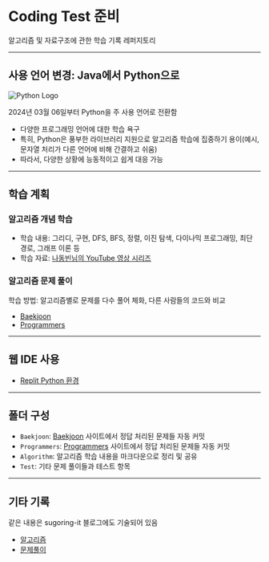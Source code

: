 # Coding Test 준비

알고리즘 및 자료구조에 관한 학습 기록 레퍼지토리

---

## 사용 언어 변경: Java에서 Python으로

![Python Logo](https://www.python.org/static/img/python-logo@2x.png)

2024년 03월 06일부터 Python을 주 사용 언어로 전환함
- 다양한 프로그래밍 언어에 대한 학습 욕구
- 특히, Python은 풍부한 라이브러리 지원으로 알고리즘 학습에 집중하기 용이(예시, 문자열 처리가 다른 언어에 비해 간결하고 쉬움)
- 따라서, 다양한 상황에 능동적이고 쉽게 대응 가능

---

## 학습 계획

### 알고리즘 개념 학습

- 학습 내용: 그리디, 구현, DFS, BFS, 정렬, 이진 탐색, 다이나믹 프로그래밍, 최단 경로, 그래프 이론 등
- 학습 자료: [나동빈님의 YouTube 영상 시리즈](https://www.youtube.com/watch?v=m-9pAwq1o3w&list=PLRx0vPvlEmdAghTr5mXQxGpHjWqSz0dgC&index=1)

### 알고리즘 문제 풀이
학습 방법: 알고리즘별로 문제를 다수 풀어 체화, 다른 사람들의 코드와 비교
- [Baekjoon](https://www.acmicpc.net/problemset)
- [Programmers](https://school.programmers.co.kr/learn/challenges?order=recent)

---

## 웹 IDE 사용

- [Replit Python 환경](https://replit.com/languages/python3)

---

## 폴더 구성
- `Baekjoon`: [Baekjoon](https://www.acmicpc.net/problemset) 사이트에서 정답 처리된 문제들 자동 커밋
- `Programmers`: [Programmers](https://school.programmers.co.kr/learn/challenges?order=recent) 사이트에서 정답 처리된 문제들 자동 커밋
- `Algorithm`: 알고리즘 학습 내용을 마크다운으로 정리 및 공유
- `Test`: 기타 문제 풀이들과 테스트 항목

---

## 기타 기록
같은 내용은 sugoring-it 블로그에도 기술되어 있음
- [알고리즘](https://sugoring-it.tistory.com/category/%EC%BD%94%EB%94%A9%ED%85%8C%EC%8A%A4%ED%8A%B8/%EC%95%8C%EA%B3%A0%EB%A6%AC%EC%A6%98)
- [문제풀이](https://sugoring-it.tistory.com/category/%EC%BD%94%EB%94%A9%ED%85%8C%EC%8A%A4%ED%8A%B8/%EC%BD%94%EB%94%A9%ED%85%8C%EC%8A%A4%ED%8A%B8%20%EB%AC%B8%EC%A0%9C%ED%92%80%EC%9D%B4)
